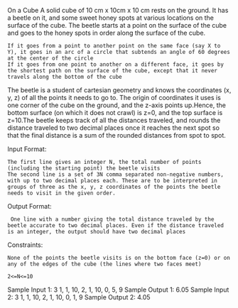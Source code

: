 On a Cube
A solid cube of 10 cm x 10cm x 10 cm rests on the ground. It has a beetle on it, and some sweet honey spots at various locations on the surface of the cube. The beetle starts at a point on the surface of the cube and goes to the honey spots in order along the surface of the cube.

    If it goes from a point to another point on the same face (say X to Y), it goes in an arc of a circle that subtends an angle of 60 degrees at the center of the circle
    If it goes from one point to another on a different face, it goes by the shortest path on the surface of the cube, except that it never travels along the bottom of the cube

The beetle is a student of cartesian geometry and knows the coordinates (x, y, z) of all the points it needs to go to. The origin of coordinates it uses is one corner of the cube on the ground, and the z-axis points up.Hence, the bottom surface (on which it does not crawl) is z=0, and the top surface is z=10.The beetle keeps track of all the distances traveled, and rounds the distance traveled to two decimal places once it reaches the next spot so that the final distance is a sum of the rounded distances from spot to spot.

Input Format:

    The first line gives an integer N, the total number of points (including the starting point) the beetle visits
    The second line is a set of 3N comma separated non-negative numbers, with up to two decimal places each. These are to be interpreted in groups of three as the x, y, z coordinates of the points the beetle needs to visit in the given order.

Output Format:

     One line with a number giving the total distance traveled by the beetle accurate to two decimal places. Even if the distance traveled is an integer, the output should have two decimal places

Constraints:

    None of the points the beetle visits is on the bottom face (z=0) or on any of the edges of the cube (the lines where two faces meet)

    2<=N<=10

Sample Input 1:
3
1, 1, 10, 2, 1, 10, 0, 5, 9
Sample Output 1:
6.05
Sample Input 2:
3
1, 1, 10, 2, 1, 10, 0, 1, 9
Sample Output 2:
4.05
